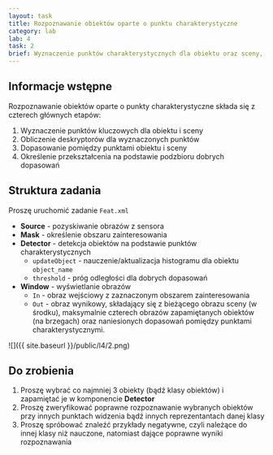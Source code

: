 ```yaml
---
layout: task
title: Rozpoznawanie obiektów oparte o punktu charakterystyczne
category: lab
lab: 4
task: 2
brief: Wyznaczenie punktów charakterystycznych dla obiektu oraz sceny, ich wzajemne dopasowanie oraz wyznaczenie przekształcenia.
---
```


## Informacje wstępne

Rozpoznawanie obiektów oparte o punkty charakterystyczne składa się z czterech głównych etapów:

1. Wyznaczenie punktów kluczowych dla obiektu i sceny
2. Obliczenie deskryptorów dla wyznaczonych punktów
3. Dopasowanie pomiędzy punktami obiektu i sceny
4. Określenie przekształcenia na podstawie podzbioru dobrych dopasowań

## Struktura zadania

Proszę uruchomić zadanie `Feat.xml`

   * **Source** - pozyskiwanie obrazów z sensora
   * **Mask** - określenie obszaru zainteresowania
   * **Detector** - detekcja obiektów na podstawie punktów charakterystycznych
      * `updateObject` - nauczenie/aktualizacja histogramu dla obiektu `object_name`
      * `threshold` - próg odległości dla dobrych dopasowań
   * **Window** - wyświetlanie obrazów
      * `In` - obraz wejściowy z zaznaczonym obszarem zainteresowania 
      * `Out` - obraz wynikowy, składający się z bieżącego obrazu sceny (w środku),
                maksymalnie czterech obrazów zapamiętanych obiektów (na brzegach)
                oraz naniesionych dopasowań pomiędzy punktami charakterystycznymi.

![]({{ site.baseurl }}/public/l4/2.png)

## Do zrobienia

1. Proszę wybrać co najmniej 3 obiekty (bądź klasy obiektów) i zapamiętać
   je w komponencie **Detector**
2. Proszę zweryfikować poprawne rozpoznawanie wybranych obiektów przy innych
   punktach widzenia bądź innych reprezentantach danej klasy
3. Proszę spróbować znaleźć przykłady negatywne, czyli należące do innej klasy
   niż nauczone, natomiast dające poprawne wyniki rozpoznawania



